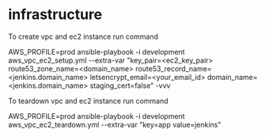 # infrastructure

To create vpc and ec2 instance run command 

AWS_PROFILE=prod ansible-playbook -i development  aws_vpc_ec2_setup.yml  --extra-var "key_pair=<ec2_key_pair> route53_zone_name=<domain_name> route53_record_name=<jenkins.domain_name> letsencrypt_email=<your_email_id> domain_name=<jenkins.domain_name> staging_cert=false"  -vvv


To teardown vpc and ec2 instance run command

AWS_PROFILE=prod ansible-playbook -i development aws_vpc_ec2_teardown.yml --extra-var "key=app value=jenkins"

